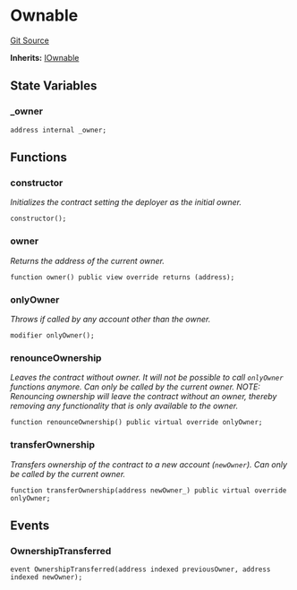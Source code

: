 # Ownable
[Git Source](https://github.com/KlimaDAO/klimadao-solidity/blob/b98fc1e8b7dcf2a7b80bbaba384c8c84431739fc/src/protocol/tokens/regular/sKlimaToken.sol)

**Inherits:**
[IOwnable](/src/protocol/staking/regular/KlimaStaking_v2.sol/interface.IOwnable.md)


## State Variables
### _owner

```solidity
address internal _owner;
```


## Functions
### constructor

*Initializes the contract setting the deployer as the initial owner.*


```solidity
constructor();
```

### owner

*Returns the address of the current owner.*


```solidity
function owner() public view override returns (address);
```

### onlyOwner

*Throws if called by any account other than the owner.*


```solidity
modifier onlyOwner();
```

### renounceOwnership

*Leaves the contract without owner. It will not be possible to call
`onlyOwner` functions anymore. Can only be called by the current owner.
NOTE: Renouncing ownership will leave the contract without an owner,
thereby removing any functionality that is only available to the owner.*


```solidity
function renounceOwnership() public virtual override onlyOwner;
```

### transferOwnership

*Transfers ownership of the contract to a new account (`newOwner`).
Can only be called by the current owner.*


```solidity
function transferOwnership(address newOwner_) public virtual override onlyOwner;
```

## Events
### OwnershipTransferred

```solidity
event OwnershipTransferred(address indexed previousOwner, address indexed newOwner);
```

